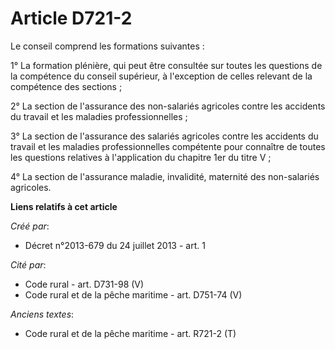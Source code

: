 # Article D721-2

Le conseil comprend les formations suivantes :

1° La formation plénière, qui peut être consultée sur toutes les questions de la compétence du conseil supérieur, à
l'exception de celles relevant de la compétence des sections ;

2° La section de l'assurance des non-salariés agricoles contre les accidents du travail et les maladies professionnelles ;

3° La section de l'assurance des salariés agricoles contre les accidents du travail et les maladies professionnelles
compétente pour connaître de toutes les questions relatives à l'application du chapitre 1er du titre V ;

4° La section de l'assurance maladie, invalidité, maternité des non-salariés agricoles.

**Liens relatifs à cet article**

_Créé par_:

  - Décret n°2013-679 du 24 juillet 2013 - art. 1

_Cité par_:

  - Code rural - art. D731-98 (V)
  - Code rural et de la pêche maritime - art. D751-74 (V)

_Anciens textes_:

  - Code rural et de la pêche maritime - art. R721-2 (T)
